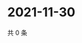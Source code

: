 # 2021-11-30

共 0 条

<!-- BEGIN WEIBO -->
<!-- 最后更新时间 Tue Nov 30 2021 03:07:30 GMT+0800 (China Standard Time) -->

<!-- END WEIBO -->
